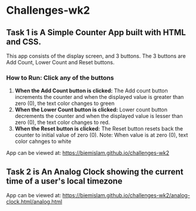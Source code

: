 # Challenges-wk2

## Task 1 is A Simple Counter App built with HTML and CSS. 
This app consists of the display screen, and 3 buttons. The 3 buttons are 
Add Count, Lower Count and Reset buttons.
### How to Run: Click any of the buttons
1. **When the Add Count button is clicked:** The Add count button increments the counter and when the displayed value is greater than zero (0), the text color changes to green
2. **When the Lower Count button is clicked:** Lower count button decrements the counter and when the displayed value is lesser than zero (0), the text color changes to red.
3. **When the Reset button is clicked:** The Reset button resets back the counter to initial value of zero (0).
Note: When value is at zero (0), text color cahnges to white

App can be viewed at: https://biemislam.github.io/challenges-wk2

## Task 2 is An Analog Clock showing the current time of a user's local timezone

App can be viewed at: https://biemislam.github.io/challenges-wk2/analog-clock.html/analog.html